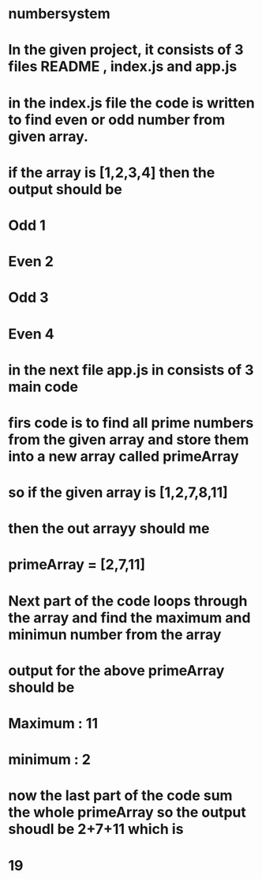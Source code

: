 # numbersystem
# In the given project, it consists of 3 files README , index.js and app.js
# in the index.js file the code is written to find even or odd number from given array. 
# if the array is [1,2,3,4] then the output should be
# Odd 1
# Even 2
# Odd 3
# Even 4

# in the next file app.js in consists of 3 main code
# firs code is to find all prime numbers from the given array and store  them into a new array called primeArray
# so if the given array is [1,2,7,8,11]
# then the out arrayy should me 
# primeArray = [2,7,11]

# Next part of the code loops through the array and find the maximum and minimun number from the array
# output for the above primeArray should be
# Maximum : 11
# minimum : 2

# now the last part of the code sum the whole primeArray so the output shoudl be 2+7+11 which is 
# 19